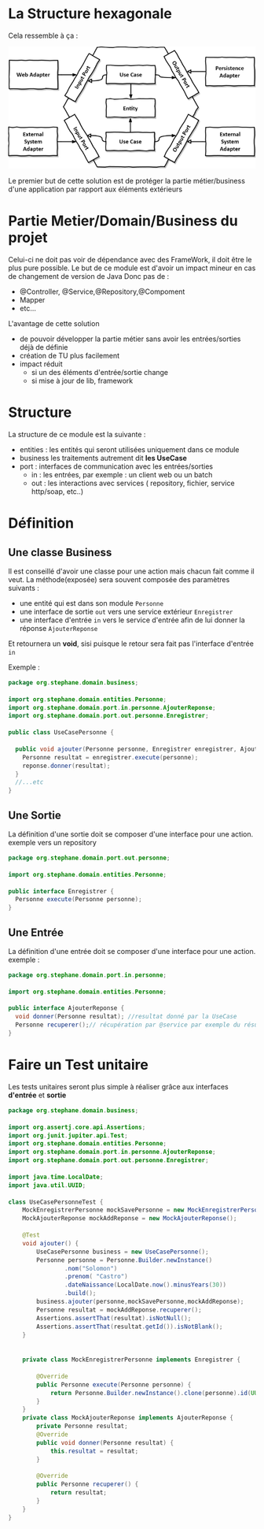 # La Structure hexagonale
Cela ressemble à ça :

![](./doc/structure.png)

Le premier but de cette solution est de protéger la partie métier/business d'une application par rapport aux éléments extérieurs

# Partie Metier/Domain/Business du projet
Celui-ci ne doit pas voir de dépendance avec des FrameWork, il doit être le plus pure possible.
Le but de ce module est d'avoir un impact mineur en cas de changement de version de Java
Donc pas de :
* @Controller, @Service,@Repository,@Compoment
* Mapper
* etc...

L'avantage de cette solution
* de pouvoir développer la partie métier sans avoir les entrées/sorties déjà de définie
* création de TU plus facilement
* impact réduit
    * si un des éléments d'entrée/sortie change
    * si mise à jour de lib, framework

# Structure
La structure de ce module est la suivante :
* entities : les entités qui seront utilisées uniquement dans ce module
* business les traitements autrement dit __les UseCase__
* port : interfaces de communication avec les entrées/sorties
    * in : les entrées, par exemple : un client web ou un batch
    * out : les interactions avec services ( repository, fichier, service http/soap, etc..)

# Définition
## Une classe Business
Il est conseillé d'avoir une classe pour une action mais chacun fait comme il veut.
La méthode(exposée) sera souvent composée des paramètres suivants :
* une entité qui est dans son module `Personne`
* une interface de sortie `out` vers une service extérieur `Enregistrer`
* une interface d'entrée `in` vers le service d'entrée afin de lui donner la réponse `AjouterReponse`

Et retournera un __void__, sisi puisque le retour sera fait pas l'interface d'entrée `in`

Exemple :
```java
package org.stephane.domain.business;

import org.stephane.domain.entities.Personne;
import org.stephane.domain.port.in.personne.AjouterReponse;
import org.stephane.domain.port.out.personne.Enregistrer;

public class UseCasePersonne {

  public void ajouter(Personne personne, Enregistrer enregistrer, AjouterReponse reponse) {
    Personne resultat = enregistrer.execute(personne);
    reponse.donner(resultat);
  }
  //...etc
}
```

## Une Sortie
La définition d'une sortie doit se composer d'une interface pour une action.
exemple vers un repository
```java
package org.stephane.domain.port.out.personne;

import org.stephane.domain.entities.Personne;

public interface Enregistrer {
  Personne execute(Personne personne);
}
```
## Une Entrée
La définition d'une entrée doit se composer d'une interface pour une action.
exemple :
```java
package org.stephane.domain.port.in.personne;

import org.stephane.domain.entities.Personne;

public interface AjouterReponse {
  void donner(Personne resultat); //resultat donné par la UseCase
  Personne recuperer();// récupération par @service par exemple du résultat
}
```

# Faire un Test unitaire
Les tests unitaires seront plus simple à réaliser grâce aux interfaces __d'entrée__ et __sortie__
```java
package org.stephane.domain.business;

import org.assertj.core.api.Assertions;
import org.junit.jupiter.api.Test;
import org.stephane.domain.entities.Personne;
import org.stephane.domain.port.in.personne.AjouterReponse;
import org.stephane.domain.port.out.personne.Enregistrer;

import java.time.LocalDate;
import java.util.UUID;

class UseCasePersonneTest {
    MockEnregistrerPersonne mockSavePersonne = new MockEnregistrerPersonne();
    MockAjouterReponse mockAddReponse = new MockAjouterReponse();

    @Test
    void ajouter() {
        UseCasePersonne business = new UseCasePersonne();
        Personne personne = Personne.Builder.newInstance()
                .nom("Solomon")
                .prenom( "Castro")
                .dateNaissance(LocalDate.now().minusYears(30))
                .build();
        business.ajouter(personne,mockSavePersonne,mockAddReponse);
        Personne resultat = mockAddReponse.recuperer();
        Assertions.assertThat(resultat).isNotNull();
        Assertions.assertThat(resultat.getId()).isNotBlank();
    }


    private class MockEnregistrerPersonne implements Enregistrer {

        @Override
        public Personne execute(Personne personne) {
            return Personne.Builder.newInstance().clone(personne).id(UUID.randomUUID().toString()).build();
        }
    }
    private class MockAjouterReponse implements AjouterReponse {
        private Personne resultat;
        @Override
        public void donner(Personne resultat) {
            this.resultat = resultat;
        }

        @Override
        public Personne recuperer() {
            return resultat;
        }
    }
}
```

